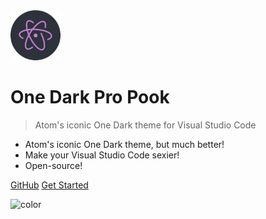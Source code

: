<img src='icon.svg' style="height:80px;">

# One Dark Pro Pook

> Atom's iconic One Dark theme for Visual Studio Code

- Atom's iconic One Dark theme, but much better!
- Make your Visual Studio Code sexier!
- Open-source!

[GitHub](https://github.com/Binaryify/OneDark-Pro)
[Get Started](#About)

![color](#ffffff)
